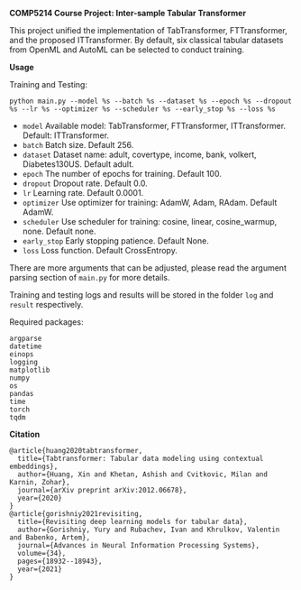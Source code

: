 __COMP5214 Course Project: Inter-sample Tabular Transformer__

This project unified the implementation of TabTransformer, FTTransformer, and the proposed ITTransformer. By default, six classical tabular datasets from OpenML and AutoML can be selected to conduct training. 

**Usage**

Training and Testing:

`python main.py --model %s --batch %s --dataset %s --epoch %s --dropout %s --lr %s --optimizer %s --scheduler %s --early_stop %s --loss %s`

- `model` Available model: TabTransformer, FTTransformer, ITTransformer. Default: ITTransformer.
- `batch` Batch size. Default 256.
- `dataset` Dataset name: adult, covertype, income, bank, volkert, Diabetes130US. Default adult.
- `epoch` The number of epochs for training. Default 100.
- `dropout` Dropout rate. Default 0.0.
- `lr` Learning rate. Default 0.0001.
- `optimizer` Use optimizer for training: AdamW, Adam, RAdam. Default AdamW.
- `scheduler` Use scheduler for training: cosine, linear, cosine_warmup, none. Default none.
- `early_stop` Early stopping patience. Default None.
- `loss` Loss function. Default CrossEntropy.

There are more arguments that can be adjusted, please read the argument parsing section of `main.py` for more details. 

Training and testing logs and results will be stored in the folder `log` and `result` respectively.

Required packages:
```
argparse
datetime
einops
logging
matplotlib
numpy
os
pandas
time
torch
tqdm
```

**Citation**

```
@article{huang2020tabtransformer,
  title={Tabtransformer: Tabular data modeling using contextual embeddings},
  author={Huang, Xin and Khetan, Ashish and Cvitkovic, Milan and Karnin, Zohar},
  journal={arXiv preprint arXiv:2012.06678},
  year={2020}
}
@article{gorishniy2021revisiting,
  title={Revisiting deep learning models for tabular data},
  author={Gorishniy, Yury and Rubachev, Ivan and Khrulkov, Valentin and Babenko, Artem},
  journal={Advances in Neural Information Processing Systems},
  volume={34},
  pages={18932--18943},
  year={2021}
}
```

